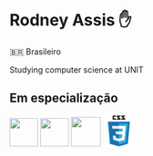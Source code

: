   # Rodney Assis :raised_hand:

🇧🇷 Brasileiro

Studying computer science at UNIT

## Em especialização
<img src="https://cdn4.iconfinder.com/data/icons/logos-and-brands/512/267_Python_logo-512.png" width="50" height="50" style="max-width:100%"></img>
<img src="http://maurizioregoli.it/wp-content/uploads/2021/01/programmatore-siena-javascript-2752148-2284965.png" width="50" height="50" style="max-width:100%"></img>
<img src="https://upload.wikimedia.org/wikipedia/commons/thumb/6/61/HTML5_logo_and_wordmark.svg/512px-HTML5_logo_and_wordmark.svg.png" width="52" height="52" style="max-width:100%"></img>
<img src="https://raw.githubusercontent.com/github/explore/6c6508f34230f0ac0d49e847a326429eefbfc030/topics/css/css.png" width="55" height="55" style="max-width:100%"></img>
